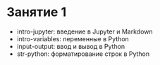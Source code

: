 # Занятие 1

* intro-jupyter: введение в Jupyter и Markdown
* intro-variables: переменные в Python
* input-output: ввод и вывод в Python
* str-python: форматирование строк в Python